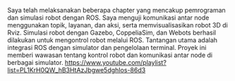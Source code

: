 Saya telah melaksanakan beberapa chapter yang mencakup pemrograman dan simulasi robot dengan ROS. Saya menguji komunikasi antar node menggunakan topik, layanan, dan aksi, serta memvisualisasikan robot 3D di Rviz. Simulasi robot dengan Gazebo, CoppeliaSim, dan Webots berhasil dilakukan untuk mengontrol robot melalui ROS. Tantangan utama adalah integrasi ROS dengan simulator dan pengelolaan terminal. Proyek ini memberi wawasan tentang kontrol robot dan komunikasi antar node di berbagai simulator.
https://www.youtube.com/playlist?list=PL1KrH0QW_hB3HtAzJbgwe5dghIos-86d3
